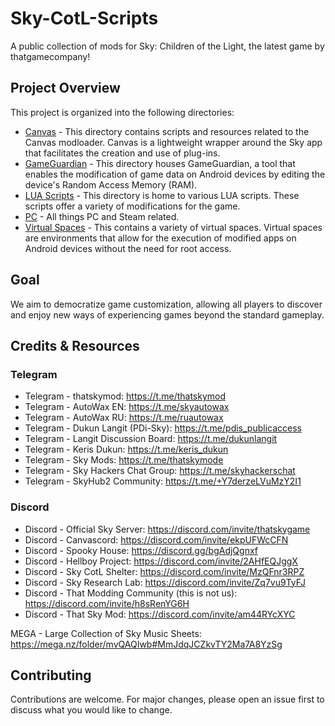  # Sky-CotL-Scripts

A public collection of mods for Sky: Children of the Light, the latest game by thatgamecompany!

## Project Overview
This project is organized into the following directories:
- [Canvas](./Canvas/) - This directory contains scripts and resources related to the Canvas modloader. Canvas is a lightweight wrapper around the Sky app that facilitates the creation and use of plug-ins.
- [GameGuardian](./GameGuardian/) - This directory houses GameGuardian, a tool that enables the modification of game data on Android devices by editing the device's Random Access Memory (RAM).
- [LUA Scripts](./LUA%20Scripts/) - This directory is home to various LUA scripts. These scripts offer a variety of modifications for the game.
- [PC](./PC/) - All things PC and Steam related.
- [Virtual Spaces](./Virtual%20Spaces/) - This contains a variety of virtual spaces. Virtual spaces are environments that allow for the execution of modified apps on Android devices without the need for root access.

## Goal
We aim to democratize game customization, allowing all players to discover and enjoy new ways of experiencing games beyond the standard gameplay.

## Credits & Resources
### Telegram
- Telegram - thatskymod: https://t.me/thatskymod
- Telegram - AutoWax EN: https://t.me/skyautowax
- Telegram - AutoWax RU: https://t.me/ruautowax
- Telegram - Dukun Langit (PDi-Sky): https://t.me/pdis_publicaccess
- Telegram - Langit Discussion Board: https://t.me/dukunlangit
- Telegram - Keris Dukun: https://t.me/keris_dukun
- Telegram - Sky Mods: https://t.me/thatskymode
- Telegram - Sky Hackers Chat Group: https://t.me/skyhackerschat
- Telegram - SkyHub2 Community: https://t.me/+Y7derzeLVuMzY2I1

### Discord
- Discord - Official Sky Server: https://discord.com/invite/thatskygame
- Discord - Canvascord: https://discord.com/invite/ekpUFWcCFN
- Discord - Spooky House: https://discord.gg/bgAdjQgnxf
- Discord - Hellboy Project: https://discord.com/invite/2AHfEQJggX
- Discord - Sky CotL Shelter: https://discord.com/invite/MzQFnr3RPZ
- Discord - Sky Research Lab: https://discord.com/invite/Zq7vu9TyFJ
- Discord - That Modding Community (this is not us): https://discord.com/invite/h8sRenYG6H
- Discord - That Sky Mod: https://discord.com/invite/am44RYcXYC

MEGA - Large Collection of Sky Music Sheets: https://mega.nz/folder/mvQAQIwb#MmJdqJCZkvTY2Ma7A8YzSg  

## Contributing
Contributions are welcome. For major changes, please open an issue first to discuss what you would like to change.

